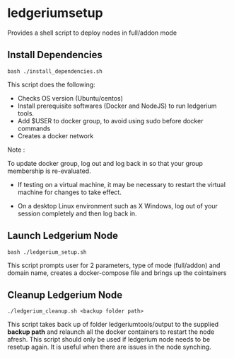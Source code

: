 # ledgeriumsetup

Provides a shell script to deploy nodes in full/addon mode

## Install Dependencies

```
bash ./install_dependencies.sh
```
This script does the following:
* Checks OS version (Ubuntu/centos)
* Install prerequisite softwares (Docker and NodeJS) to run ledgerium tools.
* Add $USER to docker group, to avoid using sudo before docker commands
* Creates a docker network

Note : 

To update docker group, log out and log back in so that your group membership is re-evaluated.

* If testing on a virtual machine, it may be necessary to restart the virtual machine for changes to take effect.

* On a desktop Linux environment such as X Windows, log out of your session completely and then log back in.


## Launch Ledgerium Node
```
bash ./ledgerium_setup.sh
```
This script prompts user for 2 parameters, type of mode (full/addon) and domain name, creates a docker-compose file and brings up the cointainers

## Cleanup Ledgerium Node
```
./ledgerium_cleanup.sh <backup folder path>
```
This script takes back up of folder ledgeriumtools/output to the supplied **backup path**  and relaunch all the docker containers to restart the node afresh. This script should only be used if ledgerium node needs to be resetup again. It is useful when there are issues in the node synching.
